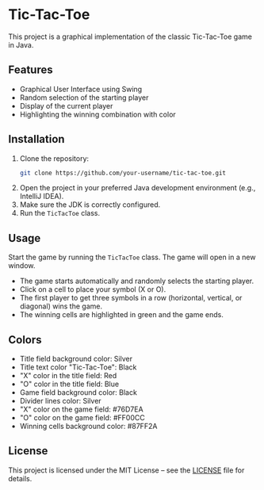 # Tic-Tac-Toe

This project is a graphical implementation of the classic Tic-Tac-Toe game in Java.

## Features

- Graphical User Interface using Swing
- Random selection of the starting player
- Display of the current player
- Highlighting the winning combination with color

## Installation

1. Clone the repository:
    ```bash
    git clone https://github.com/your-username/tic-tac-toe.git
    ```
2. Open the project in your preferred Java development environment (e.g., IntelliJ IDEA).
3. Make sure the JDK is correctly configured.
4. Run the `TicTacToe` class.

## Usage

Start the game by running the `TicTacToe` class. The game will open in a new window.

- The game starts automatically and randomly selects the starting player.
- Click on a cell to place your symbol (X or O).
- The first player to get three symbols in a row (horizontal, vertical, or diagonal) wins the game.
- The winning cells are highlighted in green and the game ends.

## Colors

- Title field background color: Silver
- Title text color "Tic-Tac-Toe": Black
- "X" color in the title field: Red
- "O" color in the title field: Blue
- Game field background color: Black
- Divider lines color: Silver
- "X" color on the game field: #76D7EA
- "O" color on the game field: #FF00CC
- Winning cells background color: #87FF2A

## License

This project is licensed under the MIT License – see the [LICENSE](LICENSE) file for details.

